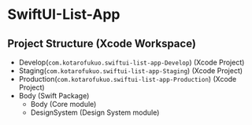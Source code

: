 # SwiftUI-List-App
## Project Structure (Xcode Workspace)
- Develop(`com.kotarofukuo.swiftui-list-app-Develop`) (Xcode Project)
- Staging(`com.kotarofukuo.swiftui-list-app-Staging`) (Xcode Project)
- Production(`com.kotarofukuo.swiftui-list-app-Production`) (Xcode Project)
- Body (Swift Package)
  - Body (Core module)
  - DesignSystem (Design System module)
